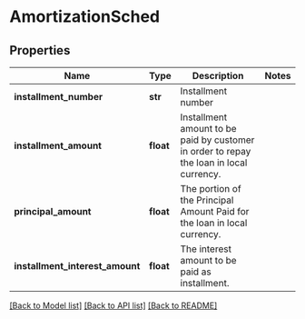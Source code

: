 # AmortizationSched

## Properties
Name | Type | Description | Notes
------------ | ------------- | ------------- | -------------
**installment_number** | **str** | Installment number | 
**installment_amount** | **float** | Installment amount to be paid by customer in order to repay the loan in local currency. | 
**principal_amount** | **float** | The portion of the Principal Amount Paid for the loan in local currency. | 
**installment_interest_amount** | **float** | The interest  amount to be paid as installment. | 

[[Back to Model list]](../README.md#documentation-for-models) [[Back to API list]](../README.md#documentation-for-api-endpoints) [[Back to README]](../README.md)

